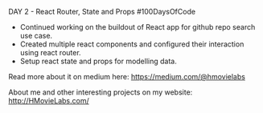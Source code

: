 DAY 2 - React Router, State and Props
#100DaysOfCode

- Continued working on the buildout of React app for github repo search use case.
- Created multiple react components and configured their interaction using react router.
- Setup react state and props for modelling data.

Read more about it on medium here: https://medium.com/@hmovielabs

About me and other interesting projects on my website: http://HMovieLabs.com/
